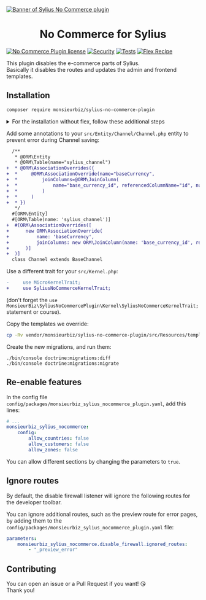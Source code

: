 [![Banner of Sylius No Commerce plugin](docs/images/banner.jpg)](https://monsieurbiz.com/agence-web-experte-sylius)

<h1 align="center">No Commerce for Sylius</h1>

[![No Commerce Plugin license](https://img.shields.io/github/license/monsieurbiz/SyliusNoCommercePlugin?public)](https://github.com/monsieurbiz/SyliusNoCommercePlugin/blob/master/LICENSE.txt)
[![Security](https://github.com/monsieurbiz/SyliusNoCommercePlugin/actions/workflows/security.yaml/badge.svg)](https://github.com/monsieurbiz/SyliusNoCommercePlugin/actions/workflows/security.yaml)
[![Tests](https://github.com/monsieurbiz/SyliusNoCommercePlugin/actions/workflows/tests.yaml/badge.svg)](https://github.com/monsieurbiz/SyliusNoCommercePlugin/actions/workflows/tests.yaml)
[![Flex Recipe](https://github.com/monsieurbiz/SyliusNoCommercePlugin/actions/workflows/recipe.yaml/badge.svg)](https://github.com/monsieurbiz/SyliusNoCommercePlugin/actions/workflows/recipe.yaml)

This plugin disables the e-commerce parts of Sylius.  
Basically it disables the routes and updates the admin and frontend templates.

## Installation

```bash
composer require monsieurbiz/sylius-no-commerce-plugin
```

<details><summary>For the installation without flex, follow these additional steps</summary>
<p>

Change your `config/bundles.php` file to add this line for the plugin declaration:
```php
<?php

return [
    //..
    MonsieurBiz\SyliusNoCommercePlugin\MonsieurBizSyliusNoCommercePlugin::class => ['all' => true],
];
```

Then create the config file in `config/packages/monsieurbiz_sylius_nocommerce_plugin.yaml`:

```yaml
imports:
    - { resource: "@MonsieurBizSyliusNoCommercePlugin/Resources/config/config.yaml" }
```

</p>
</details>

Add some annotations to your `src/Entity/Channel/Channel.php` entity to prevent error during Channel saving:

```diff
  /**
   * @ORM\Entity
   * @ORM\Table(name="sylius_channel")
+  * @ORM\AssociationOverrides({
+  *     @ORM\AssociationOverride(name="baseCurrency",
+  *         joinColumns=@ORM\JoinColumn(
+  *             name="base_currency_id", referencedColumnName="id", nullable=true
+  *         )
+  *     )
+  * })
   */
  #[ORM\Entity]
  #[ORM\Table(name: 'sylius_channel')]
+  #[ORM\AssociationOverrides([
+      new ORM\AssociationOverride(
+          name: 'baseCurrency',
+          joinColumns: new ORM\JoinColumn(name: 'base_currency_id', referencedColumnName: 'id', nullable: true)
+      )]
+  )]
  class Channel extends BaseChannel
```

Use a different trait for your `src/Kernel.php`:

```diff
-     use MicroKernelTrait;
+     use SyliusNoCommerceKernelTrait;
```

(don't forget the `use MonsieurBiz\SyliusNoCommercePlugin\Kernel\SyliusNoCommerceKernelTrait;` statement or course).

Copy the templates we override:

```bash
cp -Rv vendor/monsieurbiz/sylius-no-commerce-plugin/src/Resources/templates/* templates/
```

Create the new migrations, and run them:

```
./bin/console doctrine:migrations:diff
./bin/console doctrine:migrations:migrate
```

## Re-enable features

In the config file `config/packages/monsieurbiz_sylius_nocommerce_plugin.yaml`, add this lines:

```yaml
# ...
monsieurbiz_sylius_nocommerce:
    config:
        allow_countries: false
        allow_customers: false
        allow_zones: false
```

You can allow different sections by changing the parameters to `true`.

## Ignore routes

By default, the disable firewall listener will ignore the following routes for the developer toolbar.

You can ignore additional routes, such as the preview route for error pages, by adding them to the `config/packages/monsieurbiz_sylius_nocommerce_plugin.yaml` file:

```yaml
parameters:
    monsieurbiz_sylius_nocommerce.disable_firewall.ignored_routes:
        - "_preview_error"
```

## Contributing

You can open an issue or a Pull Request if you want! 😘  
Thank you!
